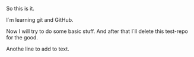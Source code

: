 So this is it. 

I`m learning git and GitHub.

Now I will try to do some basic stuff. And after that I`ll delete this test-repo for the good.

Anothe line to add to text.